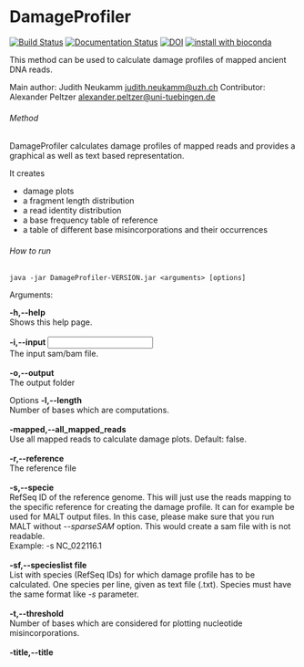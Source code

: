 # DamageProfiler
[![Build Status](https://travis-ci.org/Integrative-Transcriptomics/DamageProfiler.svg?branch=master)](https://travis-ci.org/Integrative-Transcriptomics/DamageProfiler)
[![Documentation Status](https://readthedocs.org/projects/damageprofiler/badge/?version=latest)](http://damageprofiler.readthedocs.io/en/latest/?badge=latest)
[![DOI](https://zenodo.org/badge/84447018.svg)](https://zenodo.org/badge/latestdoi/84447018)
[![install with bioconda](https://img.shields.io/badge/install%20with-bioconda-brightgreen.svg?style=flat-square)](http://bioconda.github.io/recipes/damageprofiler/README.html)

This method can be used to calculate damage profiles of mapped ancient DNA reads. 

Main author: Judith Neukamm <judith.neukamm@uzh.ch>
Contributor: Alexander Peltzer <alexander.peltzer@uni-tuebingen.de>

###### Method
DamageProfiler calculates damage profiles of mapped reads and provides a 
graphical as well as text based representation. 

It creates 
- damage plots
- a fragment length distribution
- a read identity distribution 
- a base frequency table of reference 
- a table of different base misincorporations and their occurrences


###### How to run

```
java -jar DamageProfiler-VERSION.jar <arguments> [options]
```




Arguments:

**-h,--help**\
Shows this help page.\
\
**-i,--input <INPUT>**\
The input sam/bam file.\
\
**-o,--output <OUTPUT>**\
The output folder

 
Options
**-l,--length <LENGTH>**\
Number of bases which are computations.\
\
**-mapped,--all_mapped_reads**\
Use all mapped reads to calculate damage plots. Default: false.\
\
**-r,--reference <REFERENCE>**\
The reference file\
\
**-s,--specie <SPECIE>**\
RefSeq ID of the reference genome. This will just use the reads mapping to the specific reference for creating the damage profile. It can for example be used for MALT output files. In this case, please make sure that you run MALT without *--sparseSAM* option. This would create a sam file with is not readable. \
Example: -s NC_022116.1
\
\
**-sf,--specieslist file <SPECIES LIST>**\
List with species (RefSeq IDs) for which damage profile has to be calculated. One species per line, given as text file (.txt). Species must have the same format like *-s* parameter.\
\
**-t,--threshold <THRESHOLD>**\
Number of bases which are considered for plotting nucleotide misincorporations.\
\
**-title,--title <TITLE>**\
Title used for all plots (Default: file name of input SAM/BAM file).\
\
**-yaxis,--yaxis <YAXIS>**\
 Maximal value on y axis (Default: flexible, adapts to the calculated damage).

Running the jar file without any parameter starts a GUI to configure the run.

A more detailed description, manual and tutorial of DamageProfiler is available on https://damageprofiler.readthedocs.io
